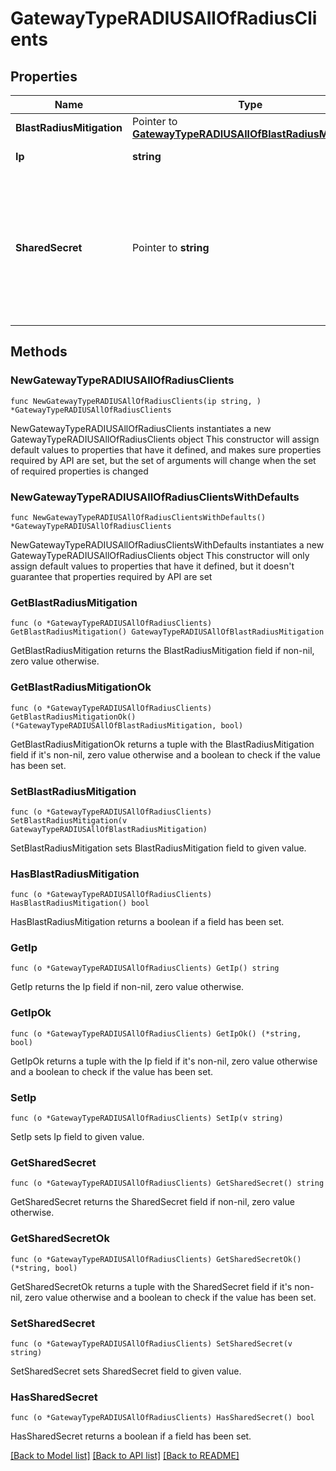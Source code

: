 # GatewayTypeRADIUSAllOfRadiusClients

## Properties

Name | Type | Description | Notes
------------ | ------------- | ------------- | -------------
**BlastRadiusMitigation** | Pointer to [**GatewayTypeRADIUSAllOfBlastRadiusMitigation**](GatewayTypeRADIUSAllOfBlastRadiusMitigation.md) |  | [optional] 
**Ip** | **string** | The IP of the RADIUS client. | 
**SharedSecret** | Pointer to **string** | The shared secret for the RADIUS client. If this value is not provided, the shared secret specified with &#x60;defaultSharedSecret&#x60; is used. If you are not providing a shared secret for the client, leave out &#x60;sharedSecret&#x60; or set it to null. | [optional] 

## Methods

### NewGatewayTypeRADIUSAllOfRadiusClients

`func NewGatewayTypeRADIUSAllOfRadiusClients(ip string, ) *GatewayTypeRADIUSAllOfRadiusClients`

NewGatewayTypeRADIUSAllOfRadiusClients instantiates a new GatewayTypeRADIUSAllOfRadiusClients object
This constructor will assign default values to properties that have it defined,
and makes sure properties required by API are set, but the set of arguments
will change when the set of required properties is changed

### NewGatewayTypeRADIUSAllOfRadiusClientsWithDefaults

`func NewGatewayTypeRADIUSAllOfRadiusClientsWithDefaults() *GatewayTypeRADIUSAllOfRadiusClients`

NewGatewayTypeRADIUSAllOfRadiusClientsWithDefaults instantiates a new GatewayTypeRADIUSAllOfRadiusClients object
This constructor will only assign default values to properties that have it defined,
but it doesn't guarantee that properties required by API are set

### GetBlastRadiusMitigation

`func (o *GatewayTypeRADIUSAllOfRadiusClients) GetBlastRadiusMitigation() GatewayTypeRADIUSAllOfBlastRadiusMitigation`

GetBlastRadiusMitigation returns the BlastRadiusMitigation field if non-nil, zero value otherwise.

### GetBlastRadiusMitigationOk

`func (o *GatewayTypeRADIUSAllOfRadiusClients) GetBlastRadiusMitigationOk() (*GatewayTypeRADIUSAllOfBlastRadiusMitigation, bool)`

GetBlastRadiusMitigationOk returns a tuple with the BlastRadiusMitigation field if it's non-nil, zero value otherwise
and a boolean to check if the value has been set.

### SetBlastRadiusMitigation

`func (o *GatewayTypeRADIUSAllOfRadiusClients) SetBlastRadiusMitigation(v GatewayTypeRADIUSAllOfBlastRadiusMitigation)`

SetBlastRadiusMitigation sets BlastRadiusMitigation field to given value.

### HasBlastRadiusMitigation

`func (o *GatewayTypeRADIUSAllOfRadiusClients) HasBlastRadiusMitigation() bool`

HasBlastRadiusMitigation returns a boolean if a field has been set.

### GetIp

`func (o *GatewayTypeRADIUSAllOfRadiusClients) GetIp() string`

GetIp returns the Ip field if non-nil, zero value otherwise.

### GetIpOk

`func (o *GatewayTypeRADIUSAllOfRadiusClients) GetIpOk() (*string, bool)`

GetIpOk returns a tuple with the Ip field if it's non-nil, zero value otherwise
and a boolean to check if the value has been set.

### SetIp

`func (o *GatewayTypeRADIUSAllOfRadiusClients) SetIp(v string)`

SetIp sets Ip field to given value.


### GetSharedSecret

`func (o *GatewayTypeRADIUSAllOfRadiusClients) GetSharedSecret() string`

GetSharedSecret returns the SharedSecret field if non-nil, zero value otherwise.

### GetSharedSecretOk

`func (o *GatewayTypeRADIUSAllOfRadiusClients) GetSharedSecretOk() (*string, bool)`

GetSharedSecretOk returns a tuple with the SharedSecret field if it's non-nil, zero value otherwise
and a boolean to check if the value has been set.

### SetSharedSecret

`func (o *GatewayTypeRADIUSAllOfRadiusClients) SetSharedSecret(v string)`

SetSharedSecret sets SharedSecret field to given value.

### HasSharedSecret

`func (o *GatewayTypeRADIUSAllOfRadiusClients) HasSharedSecret() bool`

HasSharedSecret returns a boolean if a field has been set.


[[Back to Model list]](../README.md#documentation-for-models) [[Back to API list]](../README.md#documentation-for-api-endpoints) [[Back to README]](../README.md)


